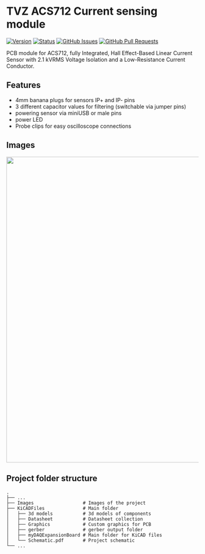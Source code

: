 # TVZ ACS712 Current sensing module

[![Version](https://img.shields.io/github/v/release/jkordek1/myDAQ-Expansion-Board)](https://github.com/jkordek1/myDAQ-Expansion-Board/releases/tag/Initial)
[![Status](https://img.shields.io/badge/status-active-success.svg)]()
[![GitHub Issues](https://img.shields.io/github/issues/jkordek1/myDAQ-Expansion-Board)](https://github.com/jkordek1/myDAQ-Expansion-Board/issues)
[![GitHub Pull Requests](https://img.shields.io/github/issues-pr/jkordek1/myDAQ-Expansion-Board)](https://github.com/jkordek1/myDAQ-Expansion-Board/pulls)

 PCB module for ACS712, fully Integrated, Hall Effect-Based Linear Current Sensor with 2.1 kVRMS Voltage Isolation and a Low-Resistance Current Conductor.
 
 ## Features
 - 4mm banana plugs for sensors IP+ and IP- pins
 - 3 different capacitor values for filtering (switchable via jumper pins)
 - powering sensor via miniUSB or male pins
 - power LED
 - Probe clips for easy oscilloscope connections

## Images
<p align="center">
  <img width="800" src="">
</p>

## Project folder structure
    .
    ├── ...
    ├── Images                  # Images of the project
    ├── KiCADFiles              # Main folder
    │   ├── 3d models           # 3d models of components
    │   ├── Datasheet           # Datasheet collection
    │   ├── Graphics            # Custom graphics for PCB
    │   ├── gerber              # gerber output folder
    │   ├── myDAQExpansionBoard # Main folder for KiCAD files
    │   └── Schematic.pdf       # Project schematic
    └── ...

 
